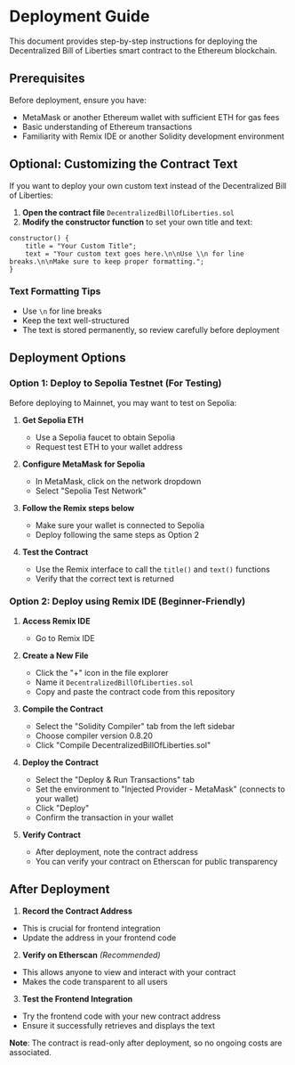 # Deployment Guide

This document provides step-by-step instructions for deploying the Decentralized Bill of Liberties smart contract to the Ethereum blockchain.

## Prerequisites

Before deployment, ensure you have:

- MetaMask or another Ethereum wallet with sufficient ETH for gas fees
- Basic understanding of Ethereum transactions
- Familiarity with Remix IDE or another Solidity development environment

## Optional: Customizing the Contract Text

If you want to deploy your own custom text instead of the Decentralized Bill of Liberties:

1. **Open the contract file** `DecentralizedBillOfLiberties.sol`
2. **Modify the constructor function** to set your own title and text:
```solidity
constructor() {
    title = "Your Custom Title";
    text = "Your custom text goes here.\n\nUse \\n for line breaks.\n\nMake sure to keep proper formatting.";
}
```
### Text Formatting Tips
- Use `\n` for line breaks
- Keep the text well-structured
- The text is stored permanently, so review carefully before deployment

## Deployment Options

### Option 1: Deploy to Sepolia Testnet (For Testing)
Before deploying to Mainnet, you may want to test on Sepolia:

1. **Get Sepolia ETH**
   - Use a Sepolia faucet to obtain Sepolia
   - Request test ETH to your wallet address

2. **Configure MetaMask for Sepolia**
   - In MetaMask, click on the network dropdown
   - Select "Sepolia Test Network"

3. **Follow the Remix steps below**
   - Make sure your wallet is connected to Sepolia
   - Deploy following the same steps as Option 2

4. **Test the Contract**
   - Use the Remix interface to call the `title()` and `text()` functions
   - Verify that the correct text is returned

### Option 2: Deploy using Remix IDE (Beginner-Friendly)
1. **Access Remix IDE**
   - Go to Remix IDE

2. **Create a New File**
   - Click the "+" icon in the file explorer
   - Name it `DecentralizedBillOfLiberties.sol`
   - Copy and paste the contract code from this repository

3. **Compile the Contract**
   - Select the "Solidity Compiler" tab from the left sidebar
   - Choose compiler version 0.8.20
   - Click "Compile DecentralizedBillOfLiberties.sol"

4. **Deploy the Contract**
   - Select the "Deploy & Run Transactions" tab
   - Set the environment to "Injected Provider - MetaMask" (connects to your wallet)
   - Click "Deploy"
   - Confirm the transaction in your wallet

5. **Verify Contract**
   - After deployment, note the contract address
   - You can verify your contract on Etherscan for public transparency

## After Deployment
1. **Record the Contract Address**
  - This is crucial for frontend integration
  - Update the address in your frontend code

2. **Verify on Etherscan** *(Recommended)*
  - This allows anyone to view and interact with your contract
  - Makes the code transparent to all users

3. **Test the Frontend Integration**
  - Try the frontend code with your new contract address
  - Ensure it successfully retrieves and displays the text

**Note**: The contract is read-only after deployment, so no ongoing costs are associated.


